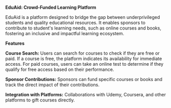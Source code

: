 **EduAid: Crowd-Funded Learning Platform**

EduAid is a platform designed to bridge the gap between underprivileged students and quality educational resources. It enables sponsors to contribute to student's learning needs, such as online courses and books, fostering an inclusive and impactful learning ecosystem.

**Features**

**Course Search:**
Users can search for courses to check if they are free or paid.
If a course is free, the platform indicates its availability for immediate access.
For paid courses, users can take an online test to determine if they qualify for free access based on their performance.

**Sponsor Contributions:**
Sponsors can fund specific courses or books and track the direct impact of their contributions.

**Integration with Platforms:**
Collaborations with Udemy, Coursera, and other platforms to gift courses directly.
